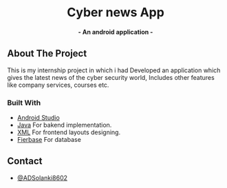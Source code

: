 

<br />
<p align="center">
  <h1 align="center">Cyber news App</h1>
  <h4 align="center">- An android application -</h3>
</p>




<!-- ABOUT THE PROJECT -->

## About The Project
This is my internship project in which i had Developed an application which gives the latest news of the
cyber security world, Includes other features like company services, courses etc.


### Built With
- [Android Studio](https://developer.android.com/guide)
- [Java](https://www.java.com/) For bakend implementation.
- [XML](https://developer.android.com/reference/android/util/Xml) For frontend layouts designing.
- [Fierbase](https://firebase.google.com/) For database

## Contact

- [@ADSolanki8602](https://github.com/ADSolanki8602)
